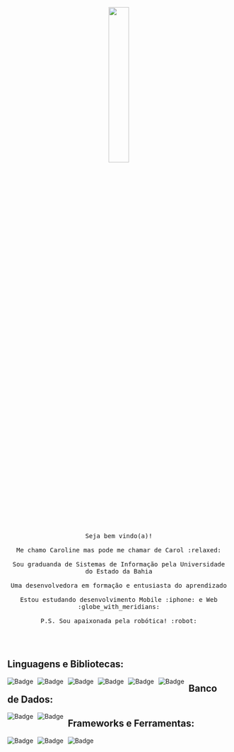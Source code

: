 <p align="center">
  <img src="https://media.giphy.com/media/MeJgB3yMMwIaHmKD4z/giphy.gif" width="30%">
  <br><br>
  <samp>
    Seja bem vindo(a)!
    <br><br>
    Me chamo Caroline mas pode me chamar de Carol :relaxed:
    <br><br>
    Sou graduanda de Sistemas de Informação pela Universidade do Estado da Bahia
    <br><br>
    Uma desenvolvedora em formação e entusiasta do aprendizado
    <br><br>
    Estou estudando desenvolvimento Mobile :iphone: e Web :globe_with_meridians: 
    <br><br>
    P.S. Sou apaixonada pela robótica! :robot:
  </samp>
</p>

<br>

<br>

## Linguagens e Bibliotecas:

<img alt="Badge" style="float: left; margin-right: 10px;" src="https://img.shields.io/badge/-C-blue?style=flat&logo=&link=https://github.com/BRdhanani"/> <img alt="Badge" style="float: left; margin-right: 10px;"  src="https://img.shields.io/badge/-C++-blue?style=flat&logo=&link=https://github.com/BRdhanani"/> <img alt="Badge" style="float: left; margin-right: 10px;"  src ="https://img.shields.io/badge/-JAVA-red?style=flat&logo=java&link=https://github.com/BRdhanani"/>    <img alt="Badge" style="float: left; margin-right: 10px;"  src="https://img.shields.io/badge/-HTML5-orange?style=flat&logo=html5&link=https://github.com/BRdhanani"/>    <img alt="Badge" style="float: left; margin-right: 10px;"  src="https://img.shields.io/badge/-CSS3-blue?style=flat&logo=css3&link=https://github.com/BRdhanani"/>     <img alt="Badge" style="float: left; margin-right: 10px;"  src="https://img.shields.io/badge/-JAVASCRIPT-black?style=flat&logo=javascript&link=https://github.com/BRdhanani"/>    

## Banco de Dados:

<img alt="Badge" style="float: left; margin-right: 10px;" src="https://img.shields.io/badge/-MySQL-black?style=flat&logo=mysql&link=https://github.com/BRdhanani"/> <img alt="Badge" style="float: left; margin-right: 10px;" src="https://img.shields.io/badge/-XAMPP-black?style=flat&logo=xampp&link=https://github.com/BRdhanani"/>

## Frameworks e Ferramentas: 
<img alt="Badge" style="float: left; margin-right: 10px;" src="https://img.shields.io/badge/-ECLIPSE-blue?style=flat&logo=eclipse&link=https://github.com/BRdhanani"/> <img alt="Badge" style="float: left; margin-right: 10px;" src="https://img.shields.io/badge/-NetBeans-blue?style=flat&logo=netbeans&link=https://github.com/BRdhanani"/> <img alt="Badge" style="float: left; margin-right: 10px;" src="https://img.shields.io/badge/-GIT-orange?style=flat&logo=git&link=https://github.com/BRdhanani"/>

